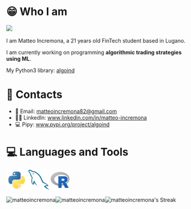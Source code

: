 # 😁 Who I am
<img src="https://komarev.com/ghpvc/?username=matteoincremona&label=Profile%20views&color=brightgreen&style=for-the-badge" /> </a>

I am Matteo Incremona, a 21 years old FinTech student based in Lugano.

I am currently working on programming **algorithmic trading strategies using ML**.

My Python3 library: [algoind]

# 📮 Contacts
- 📩 Email: matteoincremona82@gmail.com
- 👨‍💼 LinkedIn: www.linkedin.com/in/matteo-incremona
- 💻 Pipy: www.pypi.org/project/algoind


# 💻 Languages and Tools
</a><a href="https://www.python.org" target="_blank" rel="noreferrer"> <img src="https://raw.githubusercontent.com/devicons/devicon/master/icons/python/python-original.svg" alt="python" width="55" height="55"/></a>
</a><a href="https://www.python.org" target="_blank" rel="noreferrer"> <img src="https://raw.githubusercontent.com/devicons/devicon/master/icons/mysql/mysql-original.svg" alt="mysql" width="55" height="55"/></a>
</a><a href="https://www.python.org" target="_blank" rel="noreferrer"> <img src="https://raw.githubusercontent.com/devicons/devicon/master/icons/r/r-original.svg" alt="r" width="50" height="55"/></a>
<p><img align="left" src="https://github-readme-stats.vercel.app/api?username=matteoincremona&show_icons=true&locale=en&theme=dark&count_private=true&hide=stars,prs,issues,contribs" alt="matteoincremona" /></p>
<p><img align="left" src="https://github-readme-stats.vercel.app/api/top-langs?username=matteoincremona&show_icons=true&locale=en&layout=compact&theme=dark&count_private=true" alt="matteoincremona" /></p>

![matteoincremona's Streak](https://github-readme-streak-stats.herokuapp.com/?user=matteoincremona&theme=onedark&hide_border=true)

[algoind]: https://github.com/matteoincremona/algoind
